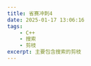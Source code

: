 ```yaml
---
title: 省赛冲刺4
date: 2025-01-17 13:06:16
tags:
    - C++
    - 搜索
    - 剪枝 
excerpt: 主要包含搜索的剪枝
---
```


